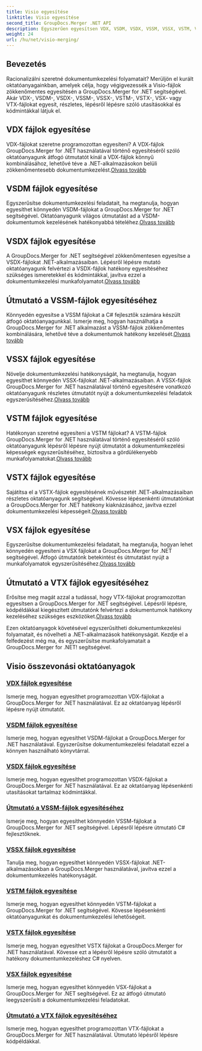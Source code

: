 ```yaml
---
title: Visio egyesítése
linktitle: Visio egyesítése
second_title: GroupDocs.Merger .NET API
description: Egyszerűen egyesítsen VDX, VSDM, VSDX, VSSM, VSSX, VSTM, VSTX, VSX, VTX fájlokat a GroupDocs.Merger for .NET segítségével. Lépésről lépésre oktatóanyagok a zökkenőmentes dokumentumegyesítéshez.
weight: 24
url: /hu/net/visio-merging/
---
```


## Bevezetés

Racionalizálni szeretné dokumentumkezelési folyamatait? Merüljön el kurált oktatóanyagainkban, amelyek célja, hogy végigvezessék a Visio-fájlok zökkenőmentes egyesítésén a GroupDocs.Merger for .NET segítségével. Akár VDX-, VSDM-, VSDX-, VSSM-, VSSX-, VSTM-, VSTX-, VSX- vagy VTX-fájlokat egyesít, részletes, lépésről lépésre szóló utasításokkal és kódmintákkal látjuk el.

## VDX fájlok egyesítése

 VDX-fájlokat szeretne programozottan egyesíteni? A VDX-fájlok GroupDocs.Merger for .NET használatával történő egyesítéséről szóló oktatóanyagunk átfogó útmutatót kínál a VDX-fájlok könnyű kombinálásához, lehetővé téve a .NET-alkalmazásokon belüli zökkenőmentesebb dokumentumkezelést.[Olvass tovább](./merge-vdx-files/)

## VSDM fájlok egyesítése

Egyszerűsítse dokumentumkezelési feladatait, ha megtanulja, hogyan egyesíthet könnyedén VSDM-fájlokat a GroupDocs.Merger for .NET segítségével. Oktatóanyagunk világos útmutatást ad a VSDM-dokumentumok kezelésének hatékonyabbá tételéhez.[Olvass tovább](./merging-vsdm-files/)

## VSDX fájlok egyesítése

 A GroupDocs.Merger for .NET segítségével zökkenőmentesen egyesítse a VSDX-fájlokat .NET-alkalmazásaiban. Lépésről lépésre mutató oktatóanyagunk felvértezi a VSDX-fájlok hatékony egyesítéséhez szükséges ismeretekkel és kódmintákkal, javítva ezzel a dokumentumkezelési munkafolyamatot.[Olvass tovább](./how-to-merge-vsdx-files/)

## Útmutató a VSSM-fájlok egyesítéséhez

 Könnyedén egyesítse a VSSM fájlokat a C# fejlesztők számára készült átfogó oktatóanyagunkkal. Ismerje meg, hogyan használhatja a GroupDocs.Merger for .NET alkalmazást a VSSM-fájlok zökkenőmentes kombinálására, lehetővé téve a dokumentumok hatékony kezelését.[Olvass tovább](./guide-merging-vssm-files/)

## VSSX fájlok egyesítése

Növelje dokumentumkezelési hatékonyságát, ha megtanulja, hogyan egyesíthet könnyedén VSSX-fájlokat .NET-alkalmazásaiban. A VSSX-fájlok GroupDocs.Merger for .NET használatával történő egyesítésére vonatkozó oktatóanyagunk részletes útmutatót nyújt a dokumentumkezelési feladatok egyszerűsítéséhez.[Olvass tovább](./merging-vssx-files/)

## VSTM fájlok egyesítése

 Hatékonyan szeretné egyesíteni a VSTM fájlokat? A VSTM-fájlok GroupDocs.Merger for .NET használatával történő egyesítéséről szóló oktatóanyagunk lépésről lépésre nyújt útmutatót a dokumentumkezelési képességek egyszerűsítéséhez, biztosítva a gördülékenyebb munkafolyamatokat.[Olvass tovább](./merge-vstm-files/)

## VSTX fájlok egyesítése

 Sajátítsa el a VSTX-fájlok egyesítésének művészetét .NET-alkalmazásaiban részletes oktatóanyagunk segítségével. Kövesse lépésenkénti útmutatónkat a GroupDocs.Merger for .NET hatékony kiaknázásához, javítva ezzel dokumentumkezelési képességeit.[Olvass tovább](./merging-vstx-files/)

## VSX fájlok egyesítése

Egyszerűsítse dokumentumkezelési feladatait, ha megtanulja, hogyan lehet könnyedén egyesíteni a VSX fájlokat a GroupDocs.Merger for .NET segítségével. Átfogó útmutatónk betekintést és útmutatást nyújt a munkafolyamatok egyszerűsítéséhez.[Olvass tovább](./merge-vsx-files/)

## Útmutató a VTX fájlok egyesítéséhez

 Erősítse meg magát azzal a tudással, hogy VTX-fájlokat programozottan egyesítsen a GroupDocs.Merger for .NET segítségével. Lépésről lépésre, kódpéldákkal kiegészített útmutatónk felvértezi a dokumentumok hatékony kezeléséhez szükséges eszközöket.[Olvass tovább](./guide-merging-vtx-files/)

Ezen oktatóanyagok követésével egyszerűsítheti dokumentumkezelési folyamatait, és növelheti a .NET-alkalmazások hatékonyságát. Kezdje el a felfedezést még ma, és egyszerűsítse munkafolyamatait a GroupDocs.Merger for .NET! segítségével.
## Visio összevonási oktatóanyagok
### [VDX fájlok egyesítése](./merge-vdx-files/)
Ismerje meg, hogyan egyesíthet programozottan VDX-fájlokat a GroupDocs.Merger for .NET használatával. Ez az oktatóanyag lépésről lépésre nyújt útmutatót.
### [VSDM fájlok egyesítése](./merging-vsdm-files/)
Ismerje meg, hogyan egyesíthet VSDM-fájlokat a GroupDocs.Merger for .NET használatával. Egyszerűsítse dokumentumkezelési feladatait ezzel a könnyen használható könyvtárral.
### [VSDX fájlok egyesítése](./how-to-merge-vsdx-files/)
Ismerje meg, hogyan egyesíthet programozottan VSDX-fájlokat a GroupDocs.Merger for .NET használatával. Ez az oktatóanyag lépésenkénti utasításokat tartalmaz kódmintákkal.
### [Útmutató a VSSM-fájlok egyesítéséhez](./guide-merging-vssm-files/)
Ismerje meg, hogyan egyesíthet könnyedén VSSM-fájlokat a GroupDocs.Merger for .NET segítségével. Lépésről lépésre útmutató C# fejlesztőknek.
### [VSSX fájlok egyesítése](./merging-vssx-files/)
Tanulja meg, hogyan egyesíthet könnyedén VSSX-fájlokat .NET-alkalmazásokban a GroupDocs.Merger használatával, javítva ezzel a dokumentumkezelés hatékonyságát.
### [VSTM fájlok egyesítése](./merge-vstm-files/)
Ismerje meg, hogyan egyesíthet könnyedén VSTM-fájlokat a GroupDocs.Merger for .NET segítségével. Kövesse lépésenkénti oktatóanyagunkat és dokumentumkezelési lehetőségeit.
### [VSTX fájlok egyesítése](./merging-vstx-files/)
Ismerje meg, hogyan egyesíthet VSTX fájlokat a GroupDocs.Merger for .NET használatával. Kövesse ezt a lépésről lépésre szóló útmutatót a hatékony dokumentumkezeléshez C# nyelven.
### [VSX fájlok egyesítése](./merge-vsx-files/)
Ismerje meg, hogyan egyesíthet könnyedén VSX-fájlokat a GroupDocs.Merger for .NET segítségével. Ez az átfogó útmutató leegyszerűsíti a dokumentumkezelési feladatokat.
### [Útmutató a VTX fájlok egyesítéséhez](./guide-merging-vtx-files/)
Ismerje meg, hogyan egyesíthet programozottan VTX-fájlokat a GroupDocs.Merger for .NET használatával. Útmutató lépésről lépésre kódpéldákkal.